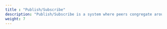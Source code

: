 ```yaml
---
title : "Publish/Subscribe"
description: "Publish/Subscribe is a system where peers congregate around topics they are interested in. Peers interested in a topic are said to be subscribed to that topic. Learn about how peers can message data in libp2p."
weight: 7
---
```

